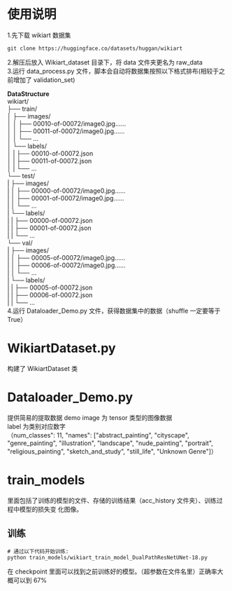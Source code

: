 # 使用说明

1.先下载 wikiart 数据集

```
git clone https://huggingface.co/datasets/huggan/wikiart
```

2.解压后放入 Wikiart_dataset 目录下，将 data 文件夹更名为 raw_data  
3.运行 data_process.py 文件，脚本会自动将数据集按照以下格式排布(相较于之前增加了 validation_set)

**DataStructure**  
wikiart/  
├── train/  
│ ├── images/  
│ │ ├── 00010-of-00072/image0.jpg......  
│ │ ├── 00011-of-00072/image0.jpg......  
│ │ └── ...  
│ └── labels/  
│ | ├── 00010-of-00072.json  
│ | ├── 00011-of-00072.json  
│ | └── ...  
└── test/  
| ├── images/  
| │ ├── 00000-of-00072/image0.jpg......  
| │ ├── 00001-of-00072/image0.jpg......  
| │ └── ...  
| └── labels/  
| | ├── 00000-of-00072.json  
| | ├── 00001-of-00072.json  
| | └── ...  
└── val/  
| ├── images/  
| │ ├── 00005-of-00072/image0.jpg......  
| │ ├── 00006-of-00072/image0.jpg......  
| │ └── ...  
| └── labels/  
| | ├── 00005-of-00072.json  
| | ├── 00006-of-00072.json  
| | └── ...  
4.运行 Dataloader_Demo.py 文件，获得数据集中的数据（shuffle 一定要等于 True）

# WikiartDataset.py

构建了 WikiartDataset 类

# Dataloader_Demo.py

提供简易的提取数据 demo
image 为 tensor 类型的图像数据  
label 为类别对应数字  
（num_classes": 11, "names": ["abstract_painting", "cityscape", "genre_painting", "illustration", "landscape", "nude_painting", "portrait", "religious_painting", "sketch_and_study", "still_life", "Unknown Genre"]）

# train_models

里面包括了训练的模型的文件、存储的训练结果（acc_history 文件夹）、训练过程中模型的损失变
化图像。

## 训练

```
# 通过以下代码开始训练:
python train_models/wikiart_train_model_DualPathResNetUNet-18.py
```

在 checkpoint 里面可以找到之前训练好的模型。（超参数在文件名里）正确率大概可以到 67%
